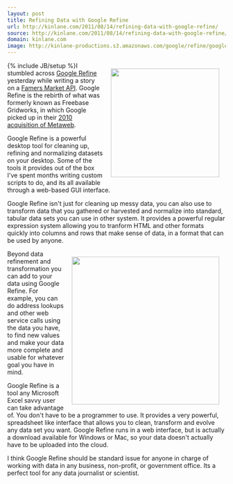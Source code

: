 ```yaml
---
layout: post
title: Refining Data with Google Refine
url: http://kinlane.com/2011/08/14/refining-data-with-google-refine/
source: http://kinlane.com/2011/08/14/refining-data-with-google-refine/
domain: kinlane.com
image: http://kinlane-productions.s3.amazonaws.com/google/refine/google-refine.jpg
---
```

{% include JB/setup %}<a title="Google Refine" href="http://code.google.com/p/google-refine/"><img style="padding: 15px;" src="http://kinlane-productions.s3.amazonaws.com/google/refine/google-refine.jpg" alt="" width="250" align="right" /></a>I stumbled across <a title="Google Refine" href="http://code.google.com/p/google-refine/">Google Refine</a> yesterday while writing a story on a <a title="Famers Market API" href="http://blog.apievangelist.com/2011/08/13/united-states-farmers-market-api/">Famers Market API</a>. Google Refine is the rebirth of what was formerly known as Freebase Gridworks, in which Google picked up in their <a title="2010 acquisition of Metaweb" href="http://googleblog.blogspot.com/2010/07/deeper-understanding-with-metaweb.html">2010 acquisition of Metaweb</a>.<p></p>
Google Refine is a powerful desktop tool for cleaning up, refining and normalizing datasets on your desktop. Some of the tools it provides out of the box I've spent months writing custom scripts to do, and its all available through a web-based GUI interface.<p></p>
Google Refine isn't just for cleaning up messy data, you can also use to transform data that you gathered or harvested and normalize into standard, tabular data sets you can use in other system. It provides a powerful regular expression system allowing you to tranform HTML and other formats quickly into columns and rows that make sense of data, in a format that can be used by anyone.<p></p>
<img style="padding: 15px;" src="http://kinlane-productions.s3.amazonaws.com/google/refine/google-refine-project.png" alt="" width="340" align="right" />Beyond data refinement and transformation you can add to your data using Google Refine. For example, you can do address lookups and other web service calls using the data you have, to find new values and make your data more complete and usable for whatever goal you have in mind.<p></p>
Google Refine is a tool any Microsoft Excel savvy user can take advantage of. You don't have to be a programmer to use. It provides a very powerful, spreadsheet like interface that allows you to clean, transform and evolve any data set you want. Google Refine runs in a web interface, but is actually a download available for Windows or Mac, so your data doesn't actually have to be uploaded into the cloud.<p></p>
I think Google Refine should be standard issue for anyone in charge of working with data in any business, non-profit, or government office. Its a perfect tool for any data journalist or scientist.